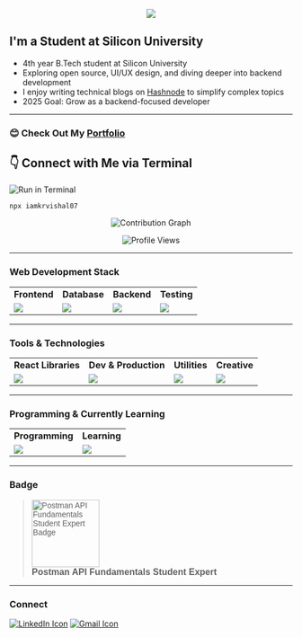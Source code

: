 

<p align="center">
  <a href="https://github.com/DenverCoder1/readme-typing-svg">
    <img src="https://readme-typing-svg.herokuapp.com?font=Fira+Code&size=28&duration=3000&pause=500&center=true&vCenter=true&width=800&height=60&lines=Hi,+I'm+Vishal+Kumar;An+Open+Source+Enthusiast;Full+Stack+Developer;" />
  </a>
</p>

## I'm a Student at Silicon University

- 4th year B.Tech student at Silicon University  
- Exploring open source, UI/UX design, and diving deeper into backend development  
- I enjoy writing technical blogs on [Hashnode]() to simplify complex topics  
- 2025 Goal: Grow as a backend-focused developer

---
### 😊 Check Out My   [Portfolio](https://iamkrvishal07.onrender.com) 


👇 Connect with Me via Terminal <br>
---
![Run in Terminal](https://img.shields.io/badge/Run%20in-Terminal-blue?logo=gnubash)

```bash
npx iamkrvishal07
```


<p align="center">
  <img src="https://github-readme-activity-graph.vercel.app/graph?username=iamkrvishal07&theme=react-dark&area=true&hide_border=true" alt="Contribution Graph" />
</p>

<p align="center">
  <img src="https://komarev.com/ghpvc/?username=iamkrvishal07&label=Profile%20views&color=0e75b6&style=flat-square" alt="Profile Views" />
</p>

---

### Web Development Stack

<table>
<tr>
  <td align="center"><strong>Frontend</strong></td>
  <td align="center"><strong>Database</strong></td>
  <td align="center"><strong>Backend</strong></td>
  <td align="center"><strong>Testing</strong></td>
</tr>
<tr>
  <td><img src="https://skillicons.dev/icons?i=html,css,bootstrap,tailwind,js,react,nextjs"/></td>
  <td><img src="https://skillicons.dev/icons?i=mongodb,mysql"/></td>
  <td><img src="https://skillicons.dev/icons?i=express,nodejs"/></td>
  <td><img src="https://skillicons.dev/icons?i=postman"/></td>
</tr>
</table>

---

### Tools & Technologies

<table>
<tr>
  <td align="center"><strong>React Libraries</strong></td>
  <td align="center"><strong>Dev & Production</strong></td>
  <td align="center"><strong>Utilities</strong></td>
  <td align="center"><strong>Creative</strong></td>
</tr>
<tr>
  <td><img src="https://skillicons.dev/icons?i=react,tailwind,materialui"/></td>
  <td><img src="https://skillicons.dev/icons?i=git,github,netlify,vercel,vite"/></td>
  <td><img src="https://skillicons.dev/icons?i=vscode,vite,bash,linux"/></td>
  <td><img src="https://skillicons.dev/icons?i=photoshop,figma"/></td>
</tr>
</table>

---

### Programming & Currently Learning

<table>
<tr>
  <td align="center"><strong>Programming</strong></td>
  <td align="center"><strong>Learning</strong></td>
</tr>
<tr>
  <td><img src="https://skillicons.dev/icons?i=java,c,js,ts"/></td>
  <td><img src="https://skillicons.dev/icons?i=gitlab,redux,redis"/></td>
</tr>
</table>

---

### Badge

<blockquote class="badgr-badge" style="font-family: Helvetica, Roboto, 'Segoe UI', Calibri, sans-serif;">
    <img width="120px" height="120px" src="https://api.badgr.io/public/assertions/1ptX7ffdQ8Oe9b9ICgnVsA/image" alt="Postman API Fundamentals Student Expert Badge">
  <p class="badgr-badge-name" style="margin: 0; font-size: 16px; font-weight: 600;">Postman API Fundamentals Student Expert</p>
</blockquote>


---

### Connect

<p>
  <a href="https://www.linkedin.com/in/iamkrvishal07/"><img src="https://skillicons.dev/icons?i=linkedin" alt="LinkedIn Icon"></a>
  <a href="mailto:iamkrvishal07@gmail.com"><img src="https://skillicons.dev/icons?i=gmail" alt="Gmail Icon"></a>
</p>



